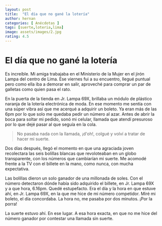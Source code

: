 ```yaml
---
layout: post
title:  "El día que no gané la lotería"
author: hernan
categories: [ Anécdotas ]
tags: [suerte,loteria,lima]
image: assets/images/2.jpg
rating: 4.5
---
```


# El día que no gané la lotería

Es increíble. Mi amiga trabajaba en el Ministerio de la Mujer en el jirón Lampa del centro de Lima. Ese viernes fui a su encuentro, llegué puntual pero como ella iba a demorar en salir, aproveché para comprar un par de galletas como quien pasa el rato.

En la puerta de la tienda en Jr. Lampa 69X, brillaba un módulo de plástico naranja de la lotería electrónica de moda. En ese momento me sentía con una súper vibra así que me acerqué a adquirir un boleto. Ya eran más de las 6pm por lo que solo me quedaba pedir un número al azar. Antes de abrir la boca para soltar mi pedido, sonó mi celular, llamada que atendí presuroso por lo que dejé pasar al que seguía en la cola.

> No pasaba nada con la llamada, ¡d'oh!, colgué y volví a tratar de hacer mi suerte.

Dos días después, llegó el momento en que una agraciada joven recolectara las seis bolillas blancas que revoloteaban en un globo transparente, con los números que cambiarían mi suerte. Me acomodé frente a la TV con el billete en la mano, como nunca, con mucha expectativa.

Las bolillas dieron un solo ganador de una millonada de soles. Con el número detectaron dónde había sido adquirido el billete, en Jr. Lampa 69X y a que hora, 6.16pm. Quedé estupefacto. Era el día y la hora en que estuve ahí, en Jr. Lampa 69X, en la que me hice de mi número competidor. Miré mi boleto, el día concordaba. La hora no, me pasaba por dos minutos. ¡Por la porra!

La suerte estuvo ahí. En ese lugar. A esa hora exacta, en que no me hice del número ganador por contestar una llamada sin suerte.
